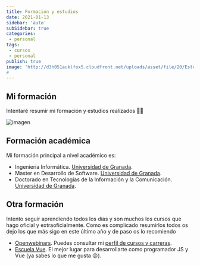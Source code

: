 ```yaml
---
title: Formación y estudios
date: 2021-01-13
sidebar: 'auto'
subSidebar: true
categories:
 - personal
tags:
 - cursos
 - personal
publish: true
image: 'http://d3h051auklfox5.cloudfront.net/uploads/asset/file/20/Estudios_y_formaci_n.jpg'
# 
---
```

## Mi formación
Intentaré resumir mi formación y estudios realizados 👨‍🎓 

<!-- more -->
![imagen](http://d3h051auklfox5.cloudfront.net/uploads/asset/file/20/Estudios_y_formaci_n.jpg)

## Formación académica
Mi formación principal a nivel académico es:
- Ingeniería Informática. [Universidad de Granada](https://etsiit.ugr.es/).
- Master en Desarrollo de Software. [Universidad de Granada](https://masteres.ugr.es/master-desarrollo-software/).
- Doctorado en Tecnologías de la Información y la Comunicación. [Universidad de Granada](http://doctorados.ugr.es/tic/).

## Otra formación
Intento seguir aprendiendo todos los días y son muchos los cursos que hago oficial y extraoficialmente. Como es complicado resumirlos todos os dejo los que más sigo en este último año y de paso os lo recomiendo
- [Openwebinars](https://openwebinars.net/). Puedes consultar mi [perfil de cursos y carreras](https://openwebinars.net/@gvq25aDx/).
- [Escuela Vue](https://escuelavue.es/). El mejor lugar para desarrollarte como programador JS y Vue (ya sabes lo que me gusta 😉).